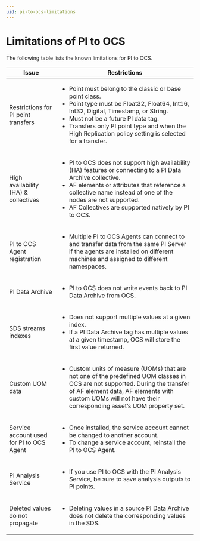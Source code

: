 ```yaml
---
uid: pi-to-ocs-limitations
---
```


# Limitations of PI to OCS

The following table lists the known limitations for PI to OCS.

| Issue | Restrictions | 
| ------------- | ----------------- | 
| Restrictions for PI point transfers | <ul><li>Point must belong to the classic or base point class.</li><li>Point type must be Float32, Float64, Int16, Int32, Digital, Timestamp, or String.</li><li>Must not be a future PI data tag.</li><li>Transfers only PI point type and when the High Replication policy setting is selected for a transfer.</li></ul> |
| High availability (HA) & collectives | <ul><li>PI to OCS does not support high availability (HA) features or connecting to a PI Data Archive collective.</li><li> AF elements or attributes that reference a collective name instead of one of the nodes are not supported.</li><li> AF Collectives are supported natively by PI to OCS.</li></ul> |
| PI to OCS Agent registration | <ul><li>Multiple PI to OCS Agents can connect to and transfer data from the same PI Server if the agents are installed on different machines and assigned to different namespaces.</li></ul> |
| PI Data Archive | <ul><li>PI to OCS does not write events back to PI Data Archive from OCS.</li></ul> |
| SDS streams indexes | <ul><li>Does not support multiple values at a given index.</li><li>If a PI Data Archive tag has multiple values at a given timestamp, OCS will store the first value returned.</li></ul> |
| Custom UOM data | <ul><li>Custom units of measure (UOMs) that are not one of the predefined UOM classes in OCS are not supported. During the transfer of AF element data, AF elements with custom UOMs will not have their corresponding asset’s UOM property set.</li></ul> |
| Service account used for PI to OCS Agent | <ul><li>Once installed, the service account cannot be changed to another account.</li><li>To change a service account, reinstall the PI to OCS Agent.</li></ul> |
| PI Analysis Service | <ul><li>If you use PI to OCS with the PI Analysis Service, be sure to save analysis outputs to PI points.</li></ul> |
| Deleted values do not propagate | <ul><li>Deleting values in a source PI Data Archive does not delete the corresponding values in the SDS.</li></ul> |